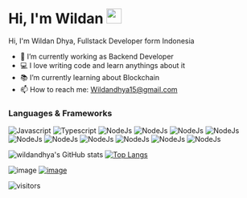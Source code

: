 # Hi, I'm Wildan <img src="https://raw.githubusercontent.com/MartinHeinz/MartinHeinz/master/wave.gif" width="30px">
Hi, I'm Wildan Dhya, Fullstack Developer form Indonesia 
- 🔭 I’m currently working as Backend Developer
- 💻 I love writing code and learn anythings about it
- 📚 I’m currently learning about Blockchain
- 📫 How to reach me: Wildandhya15@gmail.com

### Languages & Frameworks 
![Javascript](https://img.shields.io/badge/JavaScript-323330?style=for-the-badge&logo=javascript&logoColor=F7DF1E) ![Typescript](https://img.shields.io/badge/TypeScript-007ACC?style=for-the-badge&logo=typescript&logoColor=white) ![NodeJs](https://img.shields.io/badge/Node.js-43853D?style=for-the-badge&logo=node.js&logoColor=white) ![NodeJs](https://img.shields.io/badge/express-000000?style=for-the-badge&logo=express&logoColor=white) ![NodeJs](https://img.shields.io/badge/React-20232A?style=for-the-badge&logo=react&logoColor=61DAFB) ![NodeJs](https://img.shields.io/badge/React_Native-20232A?style=for-the-badge&logo=react&logoColor=61DAFB) ![NodeJs](https://img.shields.io/badge/Redux-593D88?style=for-the-badge&logo=redux&logoColor=white) ![NodeJs](https://img.shields.io/badge/MySQL-00000F?style=for-the-badge&logo=mysql&logoColor=white) ![NodeJs](https://img.shields.io/badge/MongoDB-4EA94B?style=for-the-badge&logo=mongodb&logoColor=white) ![NodeJs](https://img.shields.io/badge/Amazon_AWS-232F3E?style=for-the-badge&logo=amazon-aws&logoColor=white)  ![NodeJs](https://img.shields.io/badge/HTML5-E34F26?style=for-the-badge&logo=html&logoColor=white) ![NodeJs](https://img.shields.io/badge/CSS-1572B6?style=for-the-badge&logo=css3&logoColor=white)



![wildandhya's GitHub stats](https://github-readme-stats.vercel.app/api?username=wildandhya&show_icons=true&theme=midnight-purple) [![Top Langs](https://github-readme-stats.vercel.app/api/top-langs/?username=wildandhya&layout=compact&show_icons=true&theme=midnight-purple)](https://github.com/anuraghazra/github-readme-stats)


![image](https://img.shields.io/twitter/url?style=social&url=https%3A%2F%2Ftwitter.com%2Fwwldan) [![image](https://img.shields.io/badge/LinkedIn-blue?style=flat&logo=linkedin&labelColor=blue&url=https://www.linkedin.com/in/wildandhya/)](https://www.linkedin.com/in/wildandhya/)

![visitors](https://visitor-badge.glitch.me/badge?page_id=wildandhya.22)







